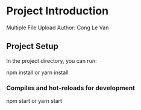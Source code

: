 # Project Introduction
Multiple File Upload
Author: Cong Le Van

## Project Setup

In the project directory, you can run:

npm install
or
yarn install


### Compiles and hot-reloads for development
npm start
or
yarn start
